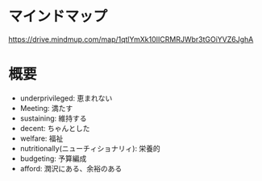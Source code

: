 # マインドマップ
https://drive.mindmup.com/map/1qtlYmXk10IICRMRJWbr3tGOiYVZ6JghA

# 概要

- underprivileged: 恵まれない
- Meeting: 満たす
- sustaining: 維持する
- decent: ちゃんとした
- welfare: 福祉
- nutritionally(ニューチィショナリィ): 栄養的
- budgeting: 予算編成
- afford: 潤沢にある、余裕のある

